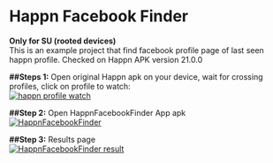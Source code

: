 # Happn Facebook Finder

<b>Only for SU (rooted devices)</b><br />
This is an example project that find facebook profile page of last seen happn profile.
Checked on Happn APK version 21.0.0

<p>
<b>##Steps 1:</b>
Open original Happn apk on your device, wait for crossing profiles, click on profile to watch:
<br />
<a href="https://imgbb.com/"><img src="https://image.ibb.co/kg9u7x/Capture3.png" alt="happn profile watch" border="0"></a>
<br />
</p>

<p>
<b>##Step 2:</b>
Open HappnFacebookFinder App apk
<br />
<a href="https://imgbb.com/"><img src="https://image.ibb.co/mK8Xuc/Capture1.png" alt="HappnFacebookFinder" border="0"></a>
<br />
</p>

<p>
<b>##Step 3:</b>
Results page
<br />
<a href="https://imgbb.com/"><img src="https://image.ibb.co/cgDbLH/Capture2.png" alt="HappnFacebookFinder result" border="0"></a>
<br />
</p>
